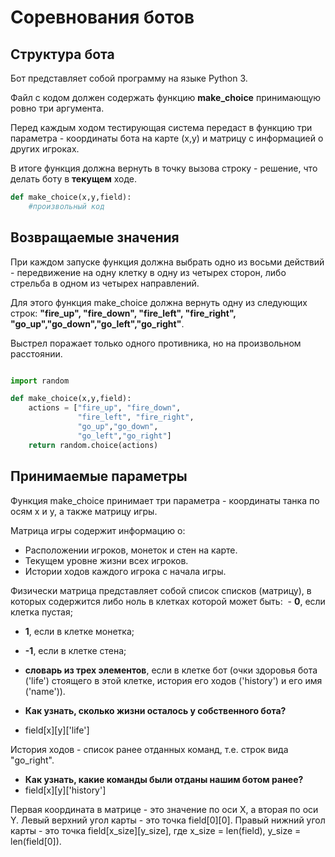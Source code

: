 # Соревнования ботов

## Структура бота

Бот представляет собой программу на языке Python 3.

Файл с кодом должен содержать функцию **make_choice** принимающую ровно три аргумента.

Перед каждым ходом тестирующая система передаст в функцию три параметра - координаты бота на карте (x,y) и матрицу с информацией о других игроках.

В итоге функция должна вернуть в точку вызова строку - решение, что делать боту в **текущем** ходе.

```python
def make_choice(x,y,field):
    #произвольный код
```

## Возвращаемые значения

При каждом запуске функция должна выбрать одно из восьми действий - передвижение на одну клетку в одну из четырех сторон, либо стрельба в одном из четырех направлений.

Для этого функция make_choice должна вернуть одну из следующих строк: **"fire_up", "fire_down", "fire_left", "fire_right", "go_up","go_down","go_left","go_right"**.

Выстрел поражает только одного противника, но на произвольном расстоянии.

```python

import random

def make_choice(x,y,field):
    actions = ["fire_up", "fire_down",
               "fire_left", "fire_right", 
               "go_up","go_down",
               "go_left","go_right"]
    return random.choice(actions)
```

## Принимаемые параметры

Функция make_choice принимает три параметра - координаты танка по осям x и y, а также матрицу игры.

Матрица игры содержит информацию о:
  - Расположении игроков, монеток и стен на карте.
  - Текущем уровне жизни всех игроков.
  - Истории ходов каждого игрока с начала игры.

Физически матрица представляет собой список списков (матрицу), в которых содержится либо ноль в клетках которой может быть:
  - **0**, если клетка пустая;
  - **1**, если в клетке монетка;
  - **-1**, если в клетке стена;
  - **словарь из трех элементов**, если в клетке бот (очки здоровья бота ('life') стоящего в этой клетке, история его ходов ('history') и его имя ('name')).

  - **Как узнать, сколько жизни осталось у собственного бота?**
  - field[x][y]['life']

История ходов - список ранее отданных команд, т.е. строк вида "go_right".
  - **Как узнать, какие команды были отданы нашим ботом ранее?**
  - field[x][y]['history']

Первая координата в матрице - это значение по оси X, а вторая по оси Y. Левый верхний угол карты - это точка field[0][0]. Правый нижний угол карты - это точка field[x_size][y_size], где x_size = len(field), y_size = len(field[0]).
